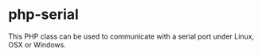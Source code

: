 php-serial
==========

This PHP class can be used to communicate with a serial port under Linux, OSX or Windows.